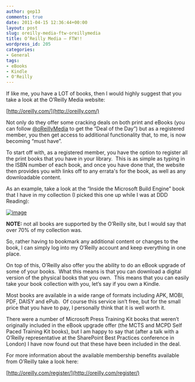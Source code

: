 ```yaml
---
author: gep13
comments: true
date: 2011-04-15 12:36:44+00:00
layout: post
slug: oreilly-media-ftw-oreillymedia
title: O’Reilly Media – FTW!!
wordpress_id: 205
categories:
- General
tags:
- eBooks
- Kindle
- O'Reilly
---
```


If like me, you have a LOT of books, then I would highly suggest that you take a look at the O’Reilly Media website:

[http://oreilly.com/](http://oreilly.com/)

Not only do they offer some cracking deals on both print and eBooks (you can follow [@oReillyMedia](http://www.twitter.com/OReillyMedia) to get the “Deal of the Day”) but as a registered member, you then get access to additional functionality that, to me, is now becoming “must have”.

To start off with, as a registered member, you have the option to register all the print books that you have in your library.  This is as simple as typing in the ISBN number of each book, and once you have done that, the website then provides you with links off to any errata's for the book, as well as any downloadable content.

As an example, take a look at the “Inside the Microsoft Build Engine” book that I have in my collection (I picked this one up while I was at DDD Reading):

[![image](http://www.gep13.co.uk/blog/wp-content/uploads/OReilly-Media_BA9D/image_thumb.png)](http://www.gep13.co.uk/blog/wp-content/uploads/OReilly-Media_BA9D/image.png)

**NOTE:** not all books are supported by the O’Reilly site, but I would say that over 70% of my collection was.

So, rather having to bookmark any additional content or changes to the book, I can simply log into my O’Reilly account and keep everything in one place.

On top of this, O’Reilly also offer you the ability to do an eBook upgrade of some of your books.  What this means is that you can download a digital version of the physical books that you own.  This means that you can easily take your book collection with you, let’s say if you own a Kindle.

Most books are available in a wide range of formats including APK, MOBI, PDF, DAISY and ePub.  Of course this service isn’t free, but for the small price that you have to pay, I personally think that it is well worth it.

There were a number of Microsoft Press Training Kit books that weren’t originally included in the eBook upgrade offer (the MCTS and MCPD Self Paced Training Kit books), but I am happy to say that (after a talk with a O’Reilly representative at the SharePoint Best Practices conference in London) I have now found out that these have been included in the deal.

For more information about the available membership benefits available from O’Reilly take a look here:

[http://oreilly.com/register/](http://oreilly.com/register/)
